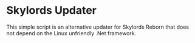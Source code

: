 # Skylords Updater

This simple script is an alternative updater for Skylords Reborn
that does not depend on the Linux unfriendly .Net framework.
